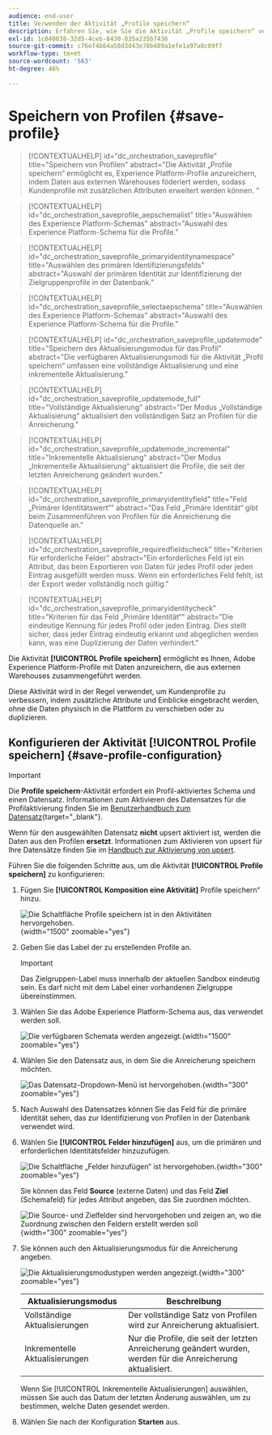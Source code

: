 ```yaml
---
audience: end-user
title: Verwenden der Aktivität „Profile speichern“
description: Erfahren Sie, wie Sie die Aktivität „Profile speichern“ verwenden
exl-id: 1c840838-32d5-4ceb-8430-835a235b7436
source-git-commit: c76ef4b64a58d3d43e78b489a1efe1a97a8c09f7
workflow-type: tm+mt
source-wordcount: '563'
ht-degree: 46%

---
```


# Speichern von Profilen {#save-profile}

>[!CONTEXTUALHELP]
>id="dc_orchestration_saveprofile"
>title="Speichern von Profilen"
>abstract="Die Aktivität „Profile speichern“ ermöglicht es, Experience Platform-Profile anzureichern, indem Daten aus externen Warehouses föderiert werden, sodass Kundenprofile mit zusätzlichen Attributen erweitert werden können. "

>[!CONTEXTUALHELP]
>id="dc_orchestration_saveprofile_aepschemalist"
>title="Auswählen des Experience Platform-Schemas"
>abstract="Auswahl des Experience Platform-Schema für die Profile."

>[!CONTEXTUALHELP]
>id="dc_orchestration_saveprofile_primaryidentitynamespace"
>title="Auswählen des primären Identifizierungsfelds"
>abstract="Auswahl der primären Identität zur Identifizierung der Zielgruppenprofile in der Datenbank."

>[!CONTEXTUALHELP]
>id="dc_orchestration_saveprofile_selectaepschema"
>title="Auswählen des Experience Platform-Schemas"
>abstract="Auswahl des Experience Platform-Schema für die Profile."

>[!CONTEXTUALHELP]
>id="dc_orchestration_saveprofile_updatemode"
>title="Speichern des Aktualisierungsmodus für das Profil"
>abstract="Die verfügbaren Aktualisierungsmodi für die Aktivität „Profil speichern“ umfassen eine vollständige Aktualisierung und eine inkrementelle Aktualisierung."

>[!CONTEXTUALHELP]
>id="dc_orchestration_saveprofile_updatemode_full"
>title="Vollständige Aktualisierung"
>abstract="Der Modus „Vollständige Aktualisierung“ aktualisiert den vollständigen Satz an Profilen für die Anreicherung."

>[!CONTEXTUALHELP]
>id="dc_orchestration_saveprofile_updatemode_incremental"
>title="Inkrementelle Aktualisierung"
>abstract="Der Modus „Inkrementelle Aktualisierung“ aktualisiert die Profile, die seit der letzten Anreicherung geändert wurden."

>[!CONTEXTUALHELP]
>id="dc_orchestration_saveprofile_primaryidentityfield"
>title="Feld „Primärer Identitätswert“"
>abstract="Das Feld „Primäre Identität“ gibt beim Zusammenführen von Profilen für die Anreicherung die Datenquelle an."

>[!CONTEXTUALHELP]
>id="dc_orchestration_saveprofile_requiredfieldscheck"
>title="Kriterien für erforderliche Felder"
>abstract="Ein erforderliches Feld ist ein Attribut, das beim Exportieren von Daten für jedes Profil oder jeden Eintrag ausgefüllt werden muss. Wenn ein erforderliches Feld fehlt, ist der Export weder vollständig noch gültig."

>[!CONTEXTUALHELP]
>id="dc_orchestration_saveprofile_primaryidentitycheck"
>title="Kriterien für das Feld „Primäre Identität“"
>abstract="Die eindeutige Kennung für jedes Profil oder jeden Eintrag. Dies stellt sicher, dass jeder Eintrag eindeutig erkannt und abgeglichen werden kann, was eine Duplizierung der Daten verhindert."

Die Aktivität **[!UICONTROL Profile speichern]** ermöglicht es Ihnen, Adobe Experience Platform-Profile mit Daten anzureichern, die aus externen Warehouses zusammengeführt werden.

Diese Aktivität wird in der Regel verwendet, um Kundenprofile zu verbessern, indem zusätzliche Attribute und Einblicke eingebracht werden, ohne die Daten physisch in die Plattform zu verschieben oder zu duplizieren.

## Konfigurieren der Aktivität [!UICONTROL Profile speichern] {#save-profile-configuration}

>[!IMPORTANT]
>
>Die **Profile speichern**-Aktivität erfordert ein Profil-aktiviertes Schema und einen Datensatz. Informationen zum Aktivieren des Datensatzes für die Profilaktivierung finden Sie im [Benutzerhandbuch zum Datensatz](https://experienceleague.adobe.com/de/docs/experience-platform/catalog/datasets/user-guide#enable-profile){target="_blank"}.
>
>Wenn für den ausgewählten Datensatz **nicht** upsert aktiviert ist, werden die Daten aus den Profilen **ersetzt**. Informationen zum Aktivieren von upsert für Ihre Datensätze finden Sie im [Handbuch zur Aktivierung von upsert](https://experienceleague.adobe.com/de/docs/experience-platform/catalog/datasets/enable-upsert).

Führen Sie die folgenden Schritte aus, um die Aktivität **[!UICONTROL Profile speichern]** zu konfigurieren:

1. Fügen Sie **[!UICONTROL Komposition eine Aktivität]** Profile speichern“ hinzu.

   ![Die Schaltfläche Profile speichern ist in den Aktivitäten hervorgehoben.](../assets/save-profiles/save-profiles.png){width="1500" zoomable="yes"}

1. Geben Sie das Label der zu erstellenden Profile an.

   >[!IMPORTANT]
   >
   >Das Zielgruppen-Label muss innerhalb der aktuellen Sandbox eindeutig sein. Es darf nicht mit dem Label einer vorhandenen Zielgruppe übereinstimmen.

1. Wählen Sie das Adobe Experience Platform-Schema aus, das verwendet werden soll.

   ![Die verfügbaren Schemata werden angezeigt.](../assets/save-profiles/select-schema.png){width="1500" zoomable="yes"}

1. Wählen Sie den Datensatz aus, in dem Sie die Anreicherung speichern möchten.

   ![Das Datensatz-Dropdown-Menü ist hervorgehoben.](../assets/save-profiles/select-dataset.png){width="300" zoomable="yes"}

1. Nach Auswahl des Datensatzes können Sie das Feld für die primäre Identität sehen, das zur Identifizierung von Profilen in der Datenbank verwendet wird.

1. Wählen Sie **[!UICONTROL Felder hinzufügen]** aus, um die primären und erforderlichen Identitätsfelder hinzuzufügen.

   ![Die Schaltfläche „Felder hinzufügen“ ist hervorgehoben.](../assets/save-profiles/add-fields.png){width="300" zoomable="yes"}

   Sie können das Feld **Source** (externe Daten) und das Feld **Ziel** (Schemafeld) für jedes Attribut angeben, das Sie zuordnen möchten.

   ![Die Source- und Zielfelder sind hervorgehoben und zeigen an, wo die Zuordnung zwischen den Feldern erstellt werden soll](../assets/save-profiles/specify-mapping.png){width="300" zoomable="yes"}

1. Sie können auch den Aktualisierungsmodus für die Anreicherung angeben.

   ![Die Aktualisierungsmodustypen werden angezeigt.](../assets/save-profiles/select-update-mode.png){width="300" zoomable="yes"}

   | Aktualisierungsmodus | Beschreibung |
   | ----------- | ----------- |
   | Vollständige Aktualisierungen | Der vollständige Satz von Profilen wird zur Anreicherung aktualisiert. |
   | Inkrementelle Aktualisierungen | Nur die Profile, die seit der letzten Anreicherung geändert wurden, werden für die Anreicherung aktualisiert. |

   Wenn Sie [!UICONTROL Inkrementelle Aktualisierungen] auswählen, müssen Sie auch das Datum der letzten Änderung auswählen, um zu bestimmen, welche Daten gesendet werden.

1. Wählen Sie nach der Konfiguration **Starten** aus.
